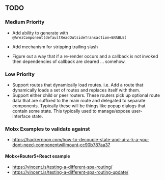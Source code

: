 ## TODO

### Medium Priority

* Add ability to generate with `@ArezComponent(defaultReadOutsideTransaction=ENABLE)`

* Add mechanism for stripping trailing slash
* Figure out a way that if a re-render occurs and a callback is not invoked then dependencies of
  callback are cleared ... somehow.

### Low Priority

* Support routes that dynamically load routes. i.e. Add a route that dynamically loads a set of routes and
  replaces itself with them.
* Support either child or peer routers. These routers pick up optional route data that are suffixed to the main
  route and delegated to separate components. Typically these will be things like popup dialogs that contain
  some state. This typically used to manage/expose user-interface state.

### Mobx Examples to validate against

* https://hackernoon.com/how-to-decouple-state-and-ui-a-k-a-you-dont-need-componentwillmount-cc90b787aa37

#### Mobx+Router5+React example

* https://vincent.is/testing-a-different-spa-routing/
* https://vincent.is/testing-a-different-spa-routing-update/
